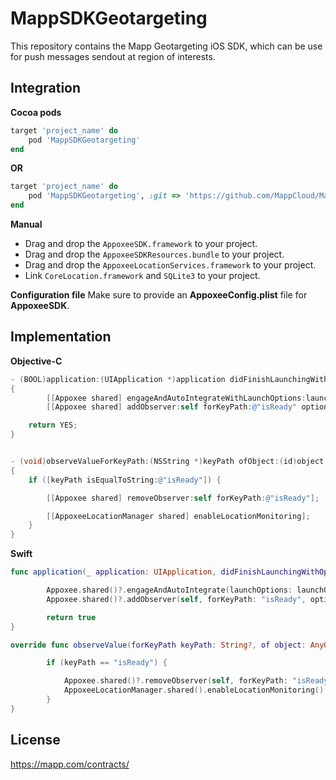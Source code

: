 MappSDKGeotargeting
===========

This repository contains the Mapp Geotargeting iOS SDK, which can be use for push messages sendout at region of interests.

Integration
-----------
**Cocoa pods**

```ruby
target 'project_name' do
    pod 'MappSDKGeotargeting'
end
```

**OR**

```ruby
target 'project_name' do
    pod 'MappSDKGeotargeting', :git => 'https://github.com/MappCloud/MappSDKGeotargeting.git', :tag => '6.0.5'
end
```

**Manual**

* Drag and drop the ```AppoxeeSDK.framework``` to your project.
* Drag and drop the ```AppoxeeSDKResources.bundle``` to your project.
* Drag and drop the ```AppoxeeLocationServices.framework``` to your project.
* Link ```CoreLocation.framework``` and ```SQLite3``` to your project.

**Configuration file**
Make sure to provide an **AppoxeeConfig.plist** file for **AppoxeeSDK**.

Implementation
-----------

**Objective-C**

```objective-c
- (BOOL)application:(UIApplication *)application didFinishLaunchingWithOptions:(NSDictionary *)launchOptions
{
        [[Appoxee shared] engageAndAutoIntegrateWithLaunchOptions:launchOptions andDelegate:nil with:EMC_US];
        [[Appoxee shared] addObserver:self forKeyPath:@"isReady" options:(NSKeyValueObservingOptionNew | NSKeyValueObservingOptionOld) context:NULL];

    return YES;
}


- (void)observeValueForKeyPath:(NSString *)keyPath ofObject:(id)object change:(NSDictionary *)change context:(void *)context
{
    if ([keyPath isEqualToString:@"isReady"]) {

        [[Appoxee shared] removeObserver:self forKeyPath:@"isReady"];

        [[AppoxeeLocationManager shared] enableLocationMonitoring];
    }
}
```

**Swift**
```swift
func application(_ application: UIApplication, didFinishLaunchingWithOptions launchOptions: [NSObject: AnyObject]?) -> Bool {

        Appoxee.shared()?.engageAndAutoIntegrate(launchOptions: launchOptions, andDelegate: nil)
        Appoxee.shared()?.addObserver(self, forKeyPath: "isReady", options: ([.new, .old]), context: nil)

        return true
}

override func observeValue(forKeyPath keyPath: String?, of object: AnyObject?, change: [NSKeyValueChangeKey : AnyObject]?, context: UnsafeMutablePointer<Void>?) {

        if (keyPath == "isReady") {

            Appoxee.shared()?.removeObserver(self, forKeyPath: "isReady")
            AppoxeeLocationManager.shared().enableLocationMonitoring()
        }
}
```

License
-------
https://mapp.com/contracts/
